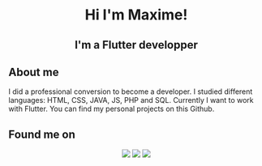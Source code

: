 <h1 align=center> Hi I'm Maxime! </h1>
<h2 align=center> I'm a Flutter developper </h2>

<h2> About me </h2>

<p> I did a professional conversion to become a developer. I studied different languages: HTML, CSS, JAVA, JS, PHP and SQL. Currently I want to work with Flutter. You can find my personal projects on this Github.  </p>

<h2> Found me on  </h2>

<p align = center> 
  <a href = "linkedin.com/in/maxime-braud">
  <img src="https://img.shields.io/badge/linkedin%20-%230077B5.svg?&style=for-the-badge&logo=linkedin&logoColor=white"/></a>  
   <a href = "https://github.com/KodiakFR/KodiakFR">
  <img src="https://img.shields.io/badge/github%20-%23121011.svg?&style=for-the-badge&logo=github&logoColor=white"/></a>  
  <a href = "https://kodiakfr.github.io/my_personal_website/#">
  <img src="https://img.shields.io/badge/My%20Web%20Site-FE7A16?style=for-the-badge&logoColor=white"/></a>  
</p>

  

<!--
**KodiakFR/KodiakFR** is a ✨ _special_ ✨ repository because its `README.md` (this file) appears on your GitHub profile.

Here are some ideas to get you started:

- 🔭 I’m currently working on ...
- 🌱 I’m currently learning ...
- 👯 I’m looking to collaborate on ...
- 🤔 I’m looking for help with ...
- 💬 Ask me about ...
- 📫 How to reach me: ...
- 😄 Pronouns: ...
- ⚡ Fun fact: ...
-->
